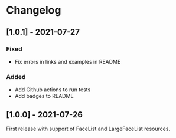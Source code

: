 # Changelog

## [1.0.1] - 2021-07-27

### Fixed
* Fix errors in links and examples in README

### Added
* Add Github actions to run tests
* Add badges to README

## [1.0.0] - 2021-07-26

First release with support of FaceList and LargeFaceList resources.

